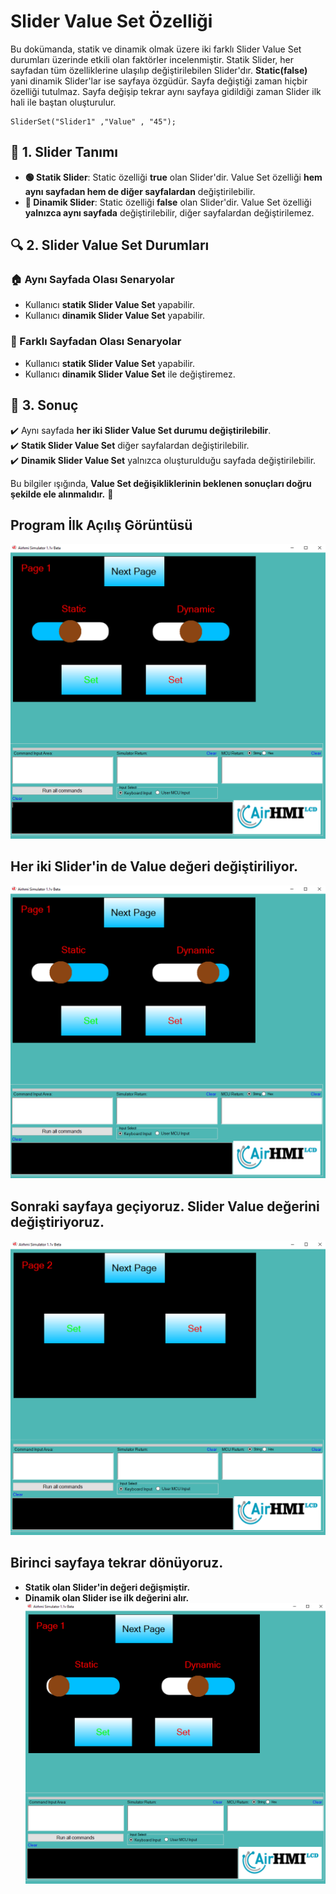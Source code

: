 # Slider Value Set Özelliği

Bu dokümanda, statik ve dinamik olmak üzere iki farklı Slider Value Set durumları üzerinde etkili olan faktörler incelenmiştir.
Statik Slider, her sayfadan tüm özelliklerine ulaşılıp değiştirilebilen Slider'dır. **Static(false)** yani dinamik Slider'lar ise sayfaya özgüdür.
Sayfa değiştiği zaman hiçbir özelliği tutulmaz. Sayfa değişip tekrar aynı sayfaya gidildiği zaman Slider ilk hali ile baştan oluşturulur. 

```
SliderSet("Slider1" ,"Value" , "45");
```

## 📌 1. Slider Tanımı
- **🟢 Statik Slider**: Static özelliği **true** olan Slider'dir. Value Set özelliği **hem aynı sayfadan hem de diğer sayfalardan** değiştirilebilir.
- **🔵 Dinamik Slider**: Static özelliği **false** olan Slider'dir. Value Set özelliği **yalnızca aynı sayfada** değiştirilebilir, diğer sayfalardan değiştirilemez.

## 🔍 2. Slider Value Set Durumları
### 🏠 Aynı Sayfada Olası Senaryolar
- Kullanıcı **statik Slider Value Set** yapabilir.
- Kullanıcı **dinamik Slider Value Set** yapabilir.

### 🔄 Farklı Sayfadan Olası Senaryolar
- Kullanıcı **statik Slider Value Set** yapabilir.
- Kullanıcı **dinamik Slider Value Set** ile değiştiremez.

## 🎯 3. Sonuç
✔️ Aynı sayfada **her iki Slider Value Set durumu değiştirilebilir**.  
✔️ **Statik Slider Value Set** diğer sayfalardan değiştirilebilir.  
✔️ **Dinamik Slider Value Set** yalnızca oluşturulduğu sayfada değiştirilebilir.  

Bu bilgiler ışığında, **Value Set değişikliklerinin beklenen sonuçları doğru şekilde ele alınmalıdır.** 🚀

## Program İlk Açılış Görüntüsü
![Açıklama Metni](1.png)

## Her iki Slider'in de Value değeri değiştiriliyor.
![Açıklama Metni](2.png)

## Sonraki sayfaya geçiyoruz. Slider Value değerini değiştiriyoruz.
![Açıklama Metni](3.png)

## Birinci sayfaya tekrar dönüyoruz. 
- **Statik olan Slider'in değeri değişmiştir.**  
- **Dinamik olan Slider ise ilk değerini alır.**
![Açıklama Metni](4.png)
